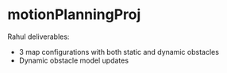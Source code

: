 # motionPlanningProj

Rahul deliverables:
- 3 map configurations with both static and dynamic obstacles
- Dynamic obstacle model updates